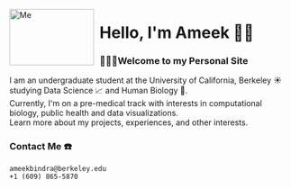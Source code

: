 <img src = Ameeki/Ameeki.github.io/Ameek.png alt="Me"
	title="Me" width="150" height="100" style="float: left; margin-right: 10px;" />
      
# Hello, I'm Ameek 👋🏽
### 👩🏽‍💻Welcome to my Personal Site
I am an undergraduate student at the University of California, Berkeley 󠁵󠁳󠁣󠁡󠁿:sunny: studying Data Science :chart_with_upwards_trend: and Human Biology :microscope:. 
<br /> Currently, I'm on a pre-medical track with interests in computational biology, public health and data visualizations.
<br /> Learn more about my projects, experiences, and other interests.

### Contact Me :phone:
`ameekbindra@berkeley.edu`
<br /> `+1 (609) 865-5870`
